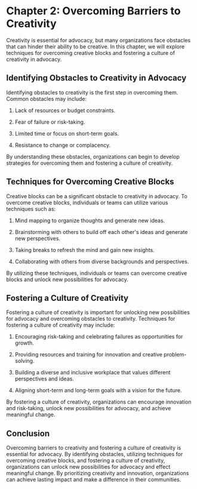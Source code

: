 Chapter 2: Overcoming Barriers to Creativity
============================================

Creativity is essential for advocacy, but many organizations face obstacles that can hinder their ability to be creative. In this chapter, we will explore techniques for overcoming creative blocks and fostering a culture of creativity in advocacy.

Identifying Obstacles to Creativity in Advocacy
-----------------------------------------------

Identifying obstacles to creativity is the first step in overcoming them. Common obstacles may include:

1. Lack of resources or budget constraints.

2. Fear of failure or risk-taking.

3. Limited time or focus on short-term goals.

4. Resistance to change or complacency.

By understanding these obstacles, organizations can begin to develop strategies for overcoming them and fostering a culture of creativity.

Techniques for Overcoming Creative Blocks
-----------------------------------------

Creative blocks can be a significant obstacle to creativity in advocacy. To overcome creative blocks, individuals or teams can utilize various techniques such as:

1. Mind mapping to organize thoughts and generate new ideas.

2. Brainstorming with others to build off each other's ideas and generate new perspectives.

3. Taking breaks to refresh the mind and gain new insights.

4. Collaborating with others from diverse backgrounds and perspectives.

By utilizing these techniques, individuals or teams can overcome creative blocks and unlock new possibilities for advocacy.

Fostering a Culture of Creativity
---------------------------------

Fostering a culture of creativity is important for unlocking new possibilities for advocacy and overcoming obstacles to creativity. Techniques for fostering a culture of creativity may include:

1. Encouraging risk-taking and celebrating failures as opportunities for growth.

2. Providing resources and training for innovation and creative problem-solving.

3. Building a diverse and inclusive workplace that values different perspectives and ideas.

4. Aligning short-term and long-term goals with a vision for the future.

By fostering a culture of creativity, organizations can encourage innovation and risk-taking, unlock new possibilities for advocacy, and achieve meaningful change.

Conclusion
----------

Overcoming barriers to creativity and fostering a culture of creativity is essential for advocacy. By identifying obstacles, utilizing techniques for overcoming creative blocks, and fostering a culture of creativity, organizations can unlock new possibilities for advocacy and effect meaningful change. By prioritizing creativity and innovation, organizations can achieve lasting impact and make a difference in their communities.
